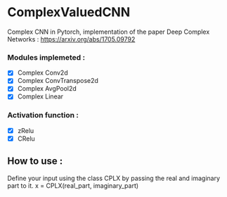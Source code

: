# ComplexValuedCNN

Complex CNN in Pytorch, implementation of the paper Deep Complex Networks : https://arxiv.org/abs/1705.09792


### Modules implemeted : 
-[x] Complex Conv2d
-[x] Complex ConvTranspose2d
-[x] Complex AvgPool2d
-[x] Complex Linear

### Activation function : 
-[x] zRelu
-[x] CRelu

## How to use :
Define your input using the class CPLX by passing the real and imaginary part to it.
    x = CPLX(real_part, imaginary_part)
